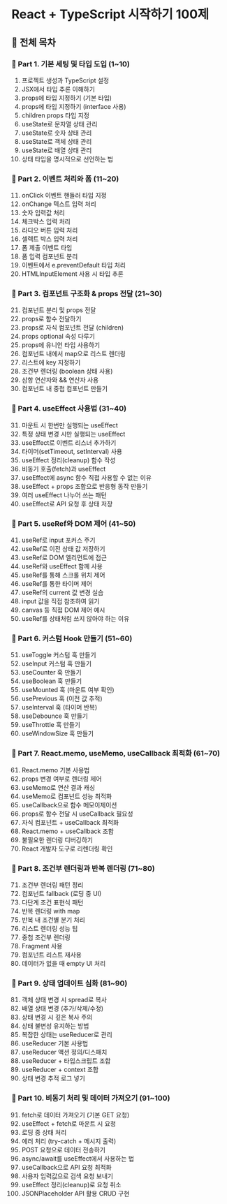 # React + TypeScript 시작하기 100제

## 📘 전체 목차

### 🧩 Part 1. 기본 세팅 및 타입 도입 (1~10)
1. 프로젝트 생성과 TypeScript 설정  
2. JSX에서 타입 추론 이해하기  
3. props에 타입 지정하기 (기본 타입)  
4. props에 타입 지정하기 (interface 사용)  
5. children props 타입 지정  
6. useState로 문자열 상태 관리  
7. useState로 숫자 상태 관리  
8. useState로 객체 상태 관리  
9. useState로 배열 상태 관리  
10. 상태 타입을 명시적으로 선언하는 법

### 🧩 Part 2. 이벤트 처리와 폼 (11~20)
11. onClick 이벤트 핸들러 타입 지정  
12. onChange 텍스트 입력 처리  
13. 숫자 입력값 처리  
14. 체크박스 입력 처리  
15. 라디오 버튼 입력 처리  
16. 셀렉트 박스 입력 처리  
17. 폼 제출 이벤트 타입  
18. 폼 입력 컴포넌트 분리  
19. 이벤트에서 e.preventDefault 타입 처리  
20. HTMLInputElement 사용 시 타입 추론

### 🧩 Part 3. 컴포넌트 구조화 & props 전달 (21~30)
21. 컴포넌트 분리 및 props 전달  
22. props로 함수 전달하기  
23. props로 자식 컴포넌트 전달 (children)  
24. props optional 속성 다루기  
25. props에 유니언 타입 사용하기  
26. 컴포넌트 내에서 map으로 리스트 렌더링  
27. 리스트에 key 지정하기  
28. 조건부 렌더링 (boolean 상태 사용)  
29. 삼항 연산자와 && 연산자 사용  
30. 컴포넌트 내 중첩 컴포넌트 만들기

### 🧩 Part 4. useEffect 사용법 (31~40)
31. 마운트 시 한번만 실행되는 useEffect  
32. 특정 상태 변경 시만 실행되는 useEffect  
33. useEffect로 이벤트 리스너 추가하기  
34. 타이머(setTimeout, setInterval) 사용  
35. useEffect 정리(cleanup) 함수 작성  
36. 비동기 호출(fetch)과 useEffect  
37. useEffect에 async 함수 직접 사용할 수 없는 이유  
38. useEffect + props 조합으로 반응형 동작 만들기  
39. 여러 useEffect 나누어 쓰는 패턴  
40. useEffect로 API 요청 후 상태 저장

### 🧩 Part 5. useRef와 DOM 제어 (41~50)
41. useRef로 input 포커스 주기  
42. useRef로 이전 상태 값 저장하기  
43. useRef로 DOM 엘리먼트에 접근  
44. useRef와 useEffect 함께 사용  
45. useRef를 통해 스크롤 위치 제어  
46. useRef를 통한 타이머 제어  
47. useRef의 current 값 변경 실습  
48. input 값을 직접 참조하여 읽기  
49. canvas 등 직접 DOM 제어 예시  
50. useRef를 상태처럼 쓰지 않아야 하는 이유

### 🧩 Part 6. 커스텀 Hook 만들기 (51~60)
51. useToggle 커스텀 훅 만들기  
52. useInput 커스텀 훅 만들기  
53. useCounter 훅 만들기  
54. useBoolean 훅 만들기  
55. useMounted 훅 (마운트 여부 확인)  
56. usePrevious 훅 (이전 값 추적)  
57. useInterval 훅 (타이머 반복)  
58. useDebounce 훅 만들기  
59. useThrottle 훅 만들기  
60. useWindowSize 훅 만들기

### 🧩 Part 7. React.memo, useMemo, useCallback 최적화 (61~70)
61. React.memo 기본 사용법  
62. props 변경 여부로 렌더링 제어  
63. useMemo로 연산 결과 캐싱  
64. useMemo로 컴포넌트 성능 최적화  
65. useCallback으로 함수 메모이제이션  
66. props로 함수 전달 시 useCallback 필요성  
67. 자식 컴포넌트 + useCallback 최적화  
68. React.memo + useCallback 조합  
69. 불필요한 렌더링 디버깅하기  
70. React 개발자 도구로 리렌더링 확인

### 🧩 Part 8. 조건부 렌더링과 반복 렌더링 (71~80)
71. 조건부 렌더링 패턴 정리  
72. 컴포넌트 fallback (로딩 중 UI)  
73. 다단계 조건 표현식 패턴  
74. 반복 렌더링 with map  
75. 반복 내 조건별 분기 처리  
76. 리스트 렌더링 성능 팁  
77. 중첩 조건부 렌더링  
78. Fragment 사용  
79. 컴포넌트 리스트 재사용  
80. 데이터가 없을 때 empty UI 처리

### 🧩 Part 9. 상태 업데이트 심화 (81~90)
81. 객체 상태 변경 시 spread로 복사  
82. 배열 상태 변경 (추가/삭제/수정)  
83. 상태 변경 시 깊은 복사 주의  
84. 상태 불변성 유지하는 방법  
85. 복잡한 상태는 useReducer로 관리  
86. useReducer 기본 사용법  
87. useReducer 액션 정의/디스패치  
88. useReducer + 타입스크립트 조합  
89. useReducer + context 조합  
90. 상태 변경 추적 로그 넣기

### 🧩 Part 10. 비동기 처리 및 데이터 가져오기 (91~100)
91. fetch로 데이터 가져오기 (기본 GET 요청)  
92. useEffect + fetch로 마운트 시 요청  
93. 로딩 중 상태 처리  
94. 에러 처리 (try-catch + 메시지 출력)  
95. POST 요청으로 데이터 전송하기  
96. async/await를 useEffect에서 사용하는 법  
97. useCallback으로 API 요청 최적화  
98. 사용자 입력값으로 검색 요청 보내기  
99. useEffect 정리(cleanup)로 요청 취소  
100. JSONPlaceholder API 활용 CRUD 구현

